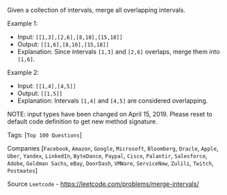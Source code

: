 Given a collection of intervals, merge all overlapping intervals.

Example 1:

- Input: `[[1,3],[2,6],[8,10],[15,18]]`
- Output: `[[1,6],[8,10],[15,18]]`
- Explanation: Since intervals `[1,3]` and `[2,6]` overlaps, merge them into `[1,6]`.

Example 2:

- Input: `[[1,4],[4,5]]`
- Output: `[[1,5]]`
- Explanation: Intervals `[1,4]` and `[4,5]` are considered overlapping.

NOTE: input types have been changed on April 15, 2019. Please reset to default code definition to get new method signature.

Tags: [`Top 100 Questions`]

Companies [`Facebook`, `Amazon`, `Google`, `Microsoft`, `Bloomberg`, `Oracle`, `Apple`, `Uber`, `Yandex`, `LinkedIn`,
`ByteDance`, `Paypal`, `Cisco`, `Palantir`, `Salesforce`, `Adobe`, `Goldman Sachs`, `eBay`, `DoorDash`, `VMWare`, 
`ServiceNow`, `Zulili`, `Twitch`, `Postmates`]

Source `Leetcode` - https://leetcode.com/problems/merge-intervals/